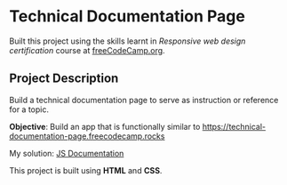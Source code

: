 # Technical Documentation Page
Built this project using the skills learnt in _Responsive web design certification_ course at [freeCodeCamp.org](https://freecodecamp.org).

## Project Description
Build a technical documentation page to serve as instruction or reference for a topic.

**Objective**: Build an app that is functionally similar to https://technical-documentation-page.freecodecamp.rocks

My solution: [JS Documentation](https://fcc-documentation-project.netlify.app)

This project is built using **HTML** and **CSS**.

